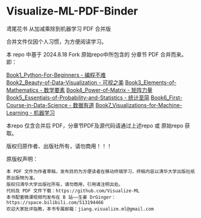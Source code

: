 # Visualize-ML-PDF-Binder
鸢尾花书 从加减乘除到机器学习 PDF 合并版

合并文件仅因个人习惯，为方便阅读学习。

本 repo 中基于 2024.8.18 Fork 原始repo中所包含的 分章节 PDF 合并而来。即：

  [Book1_Python-For-Beginners - 编程不难](https://github.com/dong-df/Visualize-ML-Book1_Python-For-Beginners)  
  [Book2_Beauty-of-Data-Visualization - 可视之美](https://github.com/dong-df/Visualize-ML-Book2_Beauty-of-Data-Visualization) 
  [Book3_Elements-of-Mathematics - 数学要素](https://github.com/dong-df/Visualize-ML-Book3_Elements-of-Mathematics) 
  [Book4_Power-of-Matrix - 矩阵力量](https://github.com/dong-df/Visualize-ML-Book4_Power-of-Matrix) 
  [Book5_Essentials-of-Probability-and-Statistics - 统计至简](https://github.com/dong-df/Visualize-ML-Book5_Essentials-of-Probability-and-Statistics) 
  [Book6_First-Course-in-Data-Science - 数据有道](https://github.com/dong-df/Visualize-ML-Book6_First-Course-in-Data-Science) 
  [Book7_Visualizations-for-Machine-Learning - 机器学习](https://github.com/dong-df/Visualize-ML-Book7_Visualizations-for-Machine-Learning) 

本repo 仅含合并后 PDF，分章节PDF及源代码请通过上述repo 或 原始repo 获取。

版权归原作者、出版社所有，请勿商用！！！


原版权声明：
~~~
本 PDF 文件为作者草稿，发布目的为方便读者在移动终端学习，终稿内容以清华大学出版社纸质出版物为准。
版权归清华大学出版社所有，请勿商用，引用请注明出处。
代码及 PDF 文件下载：https://github.com/Visualize-ML
本书配套微课视频均发布在 B 站——生姜 DrGinger：https://space.bilibili.com/513194466
欢迎大家批评指教，本书专属邮箱：jiang.visualize.ml@gmail.com
~~~



